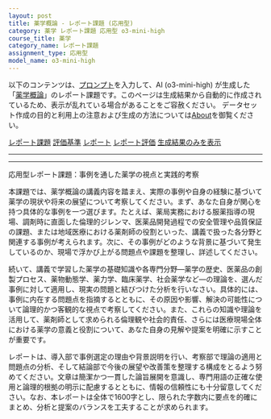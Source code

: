 ```yaml
---
layout: post
title: 薬学概論 - レポート課題 (応用型)
category: 薬学 レポート課題 応用型 o3-mini-high
course_title: 薬学
category_name: レポート課題
assignment_type: 応用型
model_name: o3-mini-high
---
```


以下のコンテンツは、[プロンプト](https://github.com/takedatoshiyuki/synthetic_assignments/tree/main/generated/薬学/o3-mini-high/prompt_レポート課題-応用型.md)を入力して、AI (o3-mini-high) が生成した「[薬学概論](/contents/薬学/)」のレポート課題です。このページは生成結果から自動的に作成されているため、表示が乱れている場合があることをご容赦ください。
データセット作成の目的と利用上の注意および生成の方法については[About](/About)を御覧ください。

[レポート課題](../レポート課題-応用型)
[評価基準](../評価基準-応用型)
[レポート](../レポート-応用型)
[レポート評価](../レポート評価-応用型)
[生成結果のみを表示](https://github.com/takedatoshiyuki/synthetic_assignments/tree/main/generated/薬学/o3-mini-high/レポート課題-応用型.md)
  

***
***
  
応用型レポート課題：事例を通した薬学の視点と実践的考察

本課題では、薬学概論の講義内容を踏まえ、実際の事例や自身の経験に基づいて薬学の現状や将来の展望について考察してください。まず、あなた自身が関心を持つ具体的な事例を一つ選びます。たとえば、薬局実務における服薬指導の現場、調剤時に直面した倫理的ジレンマ、医薬品開発過程での安全管理や品質保証の課題、または地域医療における薬剤師の役割といった、講義で扱った各分野と関連する事例が考えられます。次に、その事例がどのような背景に基づいて発生しているのか、現場で浮かび上がる問題点や課題を整理し、詳述してください。

続いて、講義で学習した薬学の基礎知識や各専門分野―薬学の歴史、医薬品の創製プロセス、薬物動態学、薬力学、臨床薬学、社会薬学など―の理論を、選んだ事例に対して適用し、現実の問題と結びつけた分析を行いなさい。具体的には、事例に内在する問題点を指摘するとともに、その原因や影響、解決の可能性について論理的かつ客観的な視点で考察してください。また、これらの知識や理論を活用して、薬剤師として求められる倫理観や社会的責任、さらには医療現場全体における薬学の意義と役割について、あなた自身の見解や提案を明確に示すことが重要です。

レポートは、導入部で事例選定の理由や背景説明を行い、考察部で理論の適用と問題点の分析、そして結論部で今後の展望や改善策を整理する構成をとるよう努めてください。文章は簡潔かつ一貫した論旨展開を意識し、専門用語の正確な使用と論理的根拠の明示に配慮するとともに、情報の信頼性にも十分留意してください。なお、本レポートは全体で1600字とし、限られた字数内に要点を的確にまとめ、分析と提案のバランスを工夫することが求められます。
